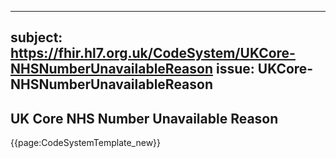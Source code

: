 
---
subject: https://fhir.hl7.org.uk/CodeSystem/UKCore-NHSNumberUnavailableReason
issue: UKCore-NHSNumberUnavailableReason
---
## UK Core NHS Number Unavailable Reason

{{page:CodeSystemTemplate_new}}
    
